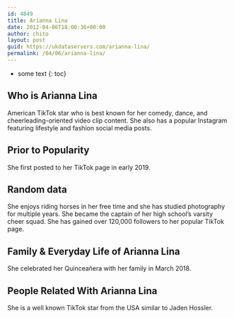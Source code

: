 ```yaml
---
id: 4849
title: Arianna Lina
date: 2012-04-06T18:00:36+00:00
author: chito
layout: post
guid: https://ukdataservers.com/arianna-lina/
permalink: /04/06/arianna-lina/
---
```


* some text
{: toc}
          
          
## Who is  Arianna Lina
                  
                  
                  
American TikTok star who is best known for her comedy, dance, and cheerleading-oriented video clip content. She also has a popular Instagram featuring lifestyle and fashion social media posts.
                  
                
                
                
## Prior to Popularity 
                  
                  
                  
She first posted to her TikTok page in early 2019.
                  
                
                
                
## Random data 
                  
                  
                  
She enjoys riding horses in her free time and she has studied photography for multiple years. She became the captain of her high school&#8217;s varsity cheer squad. She has gained over 120,000 followers to her popular TikTok page. 
                  
                
                
                
## Family & Everyday Life of Arianna Lina
                  
                  
                  
She celebrated her Quinceañera with her family in March 2018.
                  
                
                
                
## People Related With  Arianna Lina
                  
                  
                  
She is a well known TikTok star from the USA similar to Jaden Hossler.
                  
                
              
            
          
          
          
    
    
  

